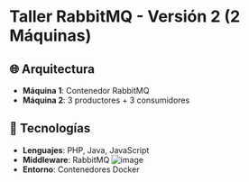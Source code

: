 # Taller RabbitMQ - Versión 2 (2 Máquinas)

## 🌐 Arquitectura  
- **Máquina 1**: Contenedor RabbitMQ  
- **Máquina 2**: 3 productores + 3 consumidores

## 🔧 Tecnologías  
- **Lenguajes**: PHP, Java, JavaScript  
- **Middleware**: RabbitMQ
![image](https://github.com/user-attachments/assets/b750ec22-c273-4d08-914c-387ba0b2c421)
- **Entorno**: Contenedores Docker 
